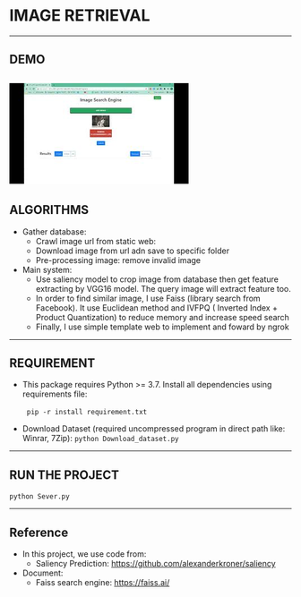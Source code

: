 # **IMAGE RETRIEVAL**
---
## DEMO
[![Image Retrival Demo](Screenshots/Screenshot1.jpg)](https://youtu.be/qcoXDGlA_qU)
---
## ALGORITHMS
 - Gather database:
    - Crawl image url from static web: 
    - Download image from url adn save to specific folder
    - Pre-processing image: remove invalid image
 - Main system:
    - Use saliency model to crop image from database then get feature extracting by VGG16 model. The query image will extract feature too.
    - In order to find similar image, I use Faiss (library search from Facebook). It use Euclidean method and IVFPQ ( Inverted Index + Product Quantization) to reduce memory and increase speed search
    - Finally, I use simple template web to implement and foward by ngrok
---
## REQUIREMENT
 - This package requires Python >= 3.7. Install all dependencies using requirements file:

   ` pip -r install requirement.txt`
- Download Dataset (required uncompressed program in direct path like: Winrar, 7Zip):
 `python Download_dataset.py` 
---
## RUN THE PROJECT
    python Sever.py
---
## Reference
- In this project, we use code from:
    - Saliency Prediction: https://github.com/alexanderkroner/saliency
- Document: 
    - Faiss search engine: https://faiss.ai/
